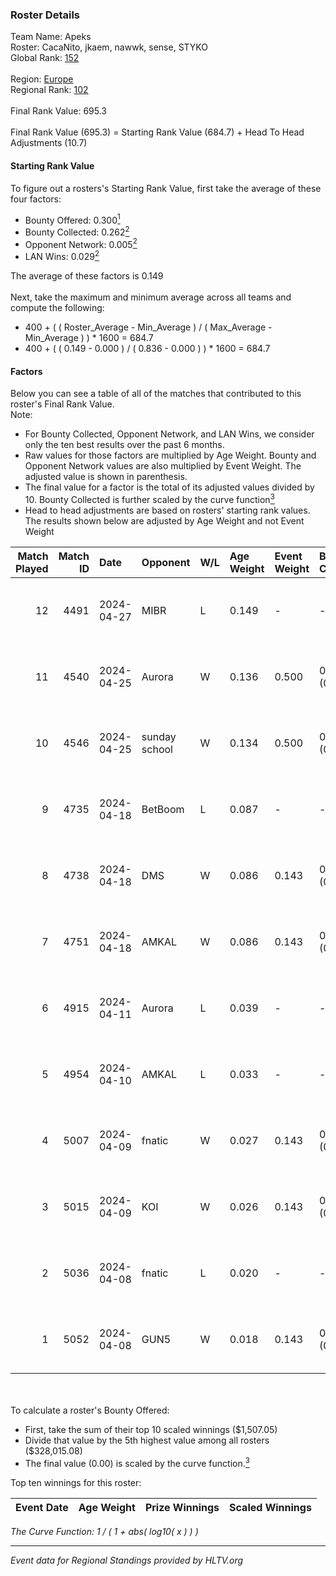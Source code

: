 ### Roster Details<br />
Team Name: Apeks<br />
Roster: CacaNito, jkaem, nawwk, sense, STYKO<br />
Global Rank: [152](../../standings_global_2024_10_02.md)<br />
<br />
Region: [Europe]( ../../standings_europe_2024_10_02.md)<br />
Regional Rank: [102]( ../../standings_europe_2024_10_02.md)<br />
<br />
Final Rank Value:  695.3<br />
<br />
Final Rank Value (695.3) = Starting Rank Value (684.7) + Head To Head Adjustments (10.7)<br />

#### Starting Rank Value<br />
To figure out a rosters's Starting Rank Value, first take the average of these four factors:<br />
- Bounty Offered: 0.300[<sup>1</sup>](#table2)
- Bounty Collected: 0.262[<sup>2</sup>](#table1)
- Opponent Network: 0.005[<sup>2</sup>](#table1)
- LAN Wins: 0.029[<sup>2</sup>](#table1)

The average of these factors is 0.149<br />
<br />
Next, take the maximum and minimum average across all teams and compute the following:<br />
- 400 + ( ( Roster_Average - Min_Average ) / ( Max_Average - Min_Average ) ) * 1600 = 684.7
- 400 + ( ( 0.149 - 0.000 ) / ( 0.836 - 0.000 ) ) * 1600 = 684.7


#### Factors<br />
Below you can see a table of all of the matches that contributed to this roster's Final Rank Value.<br />
Note:<br />

- For Bounty Collected, Opponent Network, and LAN Wins, we consider only the ten best results over the past 6 months.
- Raw values for those factors are multiplied by Age Weight. Bounty and Opponent Network values are also multiplied by Event Weight. The adjusted value is shown in parenthesis.
- The final value for a factor is the total of its adjusted values divided by 10. Bounty Collected is further scaled by the curve function[<sup>3</sup>](#curveFunction)
- Head to head adjustments are based on rosters' starting rank values. The results shown below are adjusted by Age Weight and not Event Weight
<span id="table1"></span><br />


| Match Played | Match ID | Date       | Opponent      | W/L | Age Weight | Event Weight | Bounty Collected | Opponent Network | LAN Wins  | H2H Adj. | Roster                               |
| -: | -: | :- | :- | :- | :- | :- | :- | :- | :- | -: | :- |
|           12 |     4491 | 2024-04-27 | MIBR          | L   | 0.149      | -            | -                | -                | -         |    -0.08 | CacaNito, jkaem, nawwk, sense, STYKO |
|           11 |     4540 | 2024-04-25 | Aurora        | W   | 0.136      | 0.500        | 0.191 (0.013)    | 0.526 (0.036)    | 1 (0.136) |     4.12 | CacaNito, jkaem, nawwk, sense, STYKO |
|           10 |     4546 | 2024-04-25 | sunday school | W   | 0.134      | 0.500        | 0.001 (0.000)    | 0.000 (0.000)    | 1 (0.134) |     1.17 | CacaNito, jkaem, nawwk, sense, STYKO |
|            9 |     4735 | 2024-04-18 | BetBoom       | L   | 0.087      | -            | -                | -                | -         |    -0.19 | CacaNito, jkaem, nawwk, sense, STYKO |
|            8 |     4738 | 2024-04-18 | DMS           | W   | 0.086      | 0.143        | 0.002 (0.000)    | 0.587 (0.007)    | 0 (0.000) |     1.94 | CacaNito, jkaem, nawwk, sense, STYKO |
|            7 |     4751 | 2024-04-18 | AMKAL         | W   | 0.086      | 0.143        | 0.088 (0.001)    | 0.343 (0.004)    | 0 (0.000) |     2.39 | CacaNito, jkaem, nawwk, sense, STYKO |
|            6 |     4915 | 2024-04-11 | Aurora        | L   | 0.039      | -            | -                | -                | -         |    -0.05 | CacaNito, jkaem, nawwk, sense, STYKO |
|            5 |     4954 | 2024-04-10 | AMKAL         | L   | 0.033      | -            | -                | -                | -         |    -0.12 | CacaNito, jkaem, nawwk, sense, STYKO |
|            4 |     5007 | 2024-04-09 | fnatic        | W   | 0.027      | 0.143        | 0.236 (0.001)    | 0.519 (0.002)    | 0 (0.000) |     0.80 | CacaNito, jkaem, nawwk, sense, STYKO |
|            3 |     5015 | 2024-04-09 | KOI           | W   | 0.026      | 0.143        | 0.038 (0.000)    | 0.244 (0.001)    | 0 (0.000) |     0.62 | CacaNito, jkaem, nawwk, sense, STYKO |
|            2 |     5036 | 2024-04-08 | fnatic        | L   | 0.020      | -            | -                | -                | -         |    -0.03 | CacaNito, jkaem, nawwk, sense, STYKO |
|            1 |     5052 | 2024-04-08 | GUN5          | W   | 0.018      | 0.143        | 0.000 (0.000)    | 0.000 (0.000)    | 0 (0.000) |     0.10 | CacaNito, jkaem, nawwk, sense, STYKO |

<br />
<span id="table2"></span><br />
To calculate a roster's Bounty Offered:<br />

- First, take the sum of their top 10 scaled winnings ($1,507.05)
- Divide that value by the 5th highest value among all rosters ($328,015.08)
- The final value (0.00) is scaled by the curve function.[<sup>3</sup>](#curveFunction)

Top ten winnings for this roster:<br />

| Event Date | Age Weight | Prize Winnings | Scaled Winnings |
| :- | -: | :- | :- |


<span id="curveFunction"></span>_The Curve Function: 1 / ( 1 + abs( log10( x ) ) )_<br />

---
_Event data for Regional Standings provided by HLTV.org_<br />
